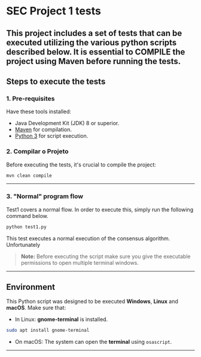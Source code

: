 # SEC Project 1 tests
This project includes a set of tests that can be executed utilizing the various python scripts described below.
It is essential to **COMPILE** the project using Maven before running the tests.
---

## Steps to execute the tests

### 1. Pre-requisites
Have these tools installed:
- Java Development Kit (JDK) 8 or superior.
- [Maven](https://maven.apache.org/) for compilation.
- [Python 3](https://www.python.org/) for script execution.

### 2. Compilar o Projeto
Before executing the tests, it's crucial to compile the project:

```bash
mvn clean compile
```


---

### 3. "Normal" program flow

Test1 covers a normal flow. In order to execute this, simply run the following command below.

```bash
python test1.py
```
This test executes a normal execution of the consensus algorithm. Unfortunately

> **Note:** Before executing the script make sure you give the executable permissions to open multiple terminal windows.

---

## Environment

This Python script was designed to be executed **Windows**, **Linux** and **macOS**. Make sure that:
- In Linux:  **gnome-terminal** is installed.
 ```bash
sudo apt install gnome-terminal
```
- On macOS: The system can open the **terminal** using `osascript`.

---


